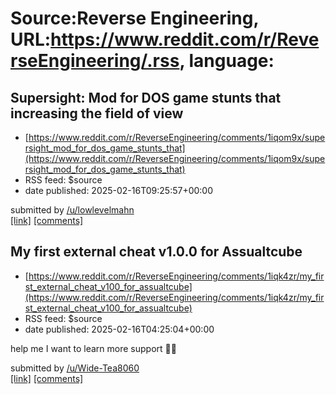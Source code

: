 # Source:Reverse Engineering, URL:https://www.reddit.com/r/ReverseEngineering/.rss, language:

## Supersight: Mod for DOS game stunts that increasing the field of view
 - [https://www.reddit.com/r/ReverseEngineering/comments/1iqom9x/supersight_mod_for_dos_game_stunts_that](https://www.reddit.com/r/ReverseEngineering/comments/1iqom9x/supersight_mod_for_dos_game_stunts_that)
 - RSS feed: $source
 - date published: 2025-02-16T09:25:57+00:00

&#32; submitted by &#32; <a href="https://www.reddit.com/user/lowlevelmahn"> /u/lowlevelmahn </a> <br/> <span><a href="https://marnetto.net/projects/stunts">[link]</a></span> &#32; <span><a href="https://www.reddit.com/r/ReverseEngineering/comments/1iqom9x/supersight_mod_for_dos_game_stunts_that/">[comments]</a></span>

## My first external cheat v1.0.0 for Assualtcube
 - [https://www.reddit.com/r/ReverseEngineering/comments/1iqk4zr/my_first_external_cheat_v100_for_assualtcube](https://www.reddit.com/r/ReverseEngineering/comments/1iqk4zr/my_first_external_cheat_v100_for_assualtcube)
 - RSS feed: $source
 - date published: 2025-02-16T04:25:04+00:00

<!-- SC_OFF --><div class="md"><p>help me I want to learn more support 🙏🏻</p> </div><!-- SC_ON --> &#32; submitted by &#32; <a href="https://www.reddit.com/user/Wide-Tea8060"> /u/Wide-Tea8060 </a> <br/> <span><a href="https://github.com/x64-exploit0r/ReverseShell/blob/main/ReverseShell_V2/Listener.py">[link]</a></span> &#32; <span><a href="https://www.reddit.com/r/ReverseEngineering/comments/1iqk4zr/my_first_external_cheat_v100_for_assualtcube/">[comments]</a></span>

